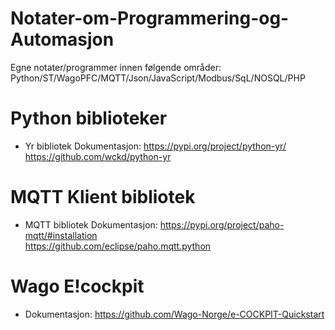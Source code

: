 # Notater-om-Programmering-og-Automasjon
Egne notater/programmer innen følgende områder:
  Python/ST/WagoPFC/MQTT/Json/JavaScript/Modbus/SqL/NOSQL/PHP 

# Python biblioteker
- Yr bibliotek
  Dokumentasjon: https://pypi.org/project/python-yr/
    https://github.com/wckd/python-yr
    

# MQTT Klient bibliotek
- MQTT bibliotek 
    Dokumentasjon: https://pypi.org/project/paho-mqtt/#installation    
      https://github.com/eclipse/paho.mqtt.python

# Wago E!cockpit
- Dokumentasjon: https://github.com/Wago-Norge/e-COCKPIT-Quickstart
